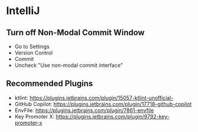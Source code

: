 IntelliJ
=========

Turn off Non-Modal Commit Window
--------------------------------

* Go to Settings
* Version Control
* Commit
* Uncheck "Use non-modal commit interface"

Recommended Plugins
-------------------

* ktlint: https://plugins.jetbrains.com/plugin/15057-ktlint-unofficial-
* GitHub Copilot: https://plugins.jetbrains.com/plugin/17718-github-copilot
* EnvFile: https://plugins.jetbrains.com/plugin/7861-envfile
* Key Promoter X: https://plugins.jetbrains.com/plugin/9792-key-promoter-x
